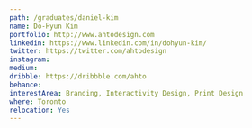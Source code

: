 ```yaml
---
path: /graduates/daniel-kim
name: Do-Hyun Kim
portfolio: http://www.ahtodesign.com
linkedin: https://www.linkedin.com/in/dohyun-kim/
twitter: https://twitter.com/ahtodesign
instagram:
medium:
dribble: https://dribbble.com/ahto
behance:
interestArea: Branding, Interactivity Design, Print Design
where: Toronto
relocation: Yes
---
```

